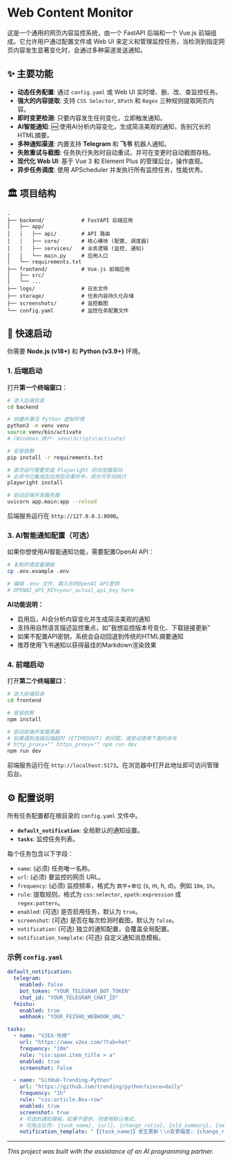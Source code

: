 # Web Content Monitor

这是一个通用的网页内容监控系统，由一个 FastAPI 后端和一个 Vue.js 前端组成。它允许用户通过配置文件或 Web UI 来定义和管理监控任务，当检测到指定网页内容发生显著变化时，会通过多种渠道发送通知。

## ✨ 主要功能

- **动态任务配置**: 通过 `config.yaml` 或 Web UI 实时增、删、改、查监控任务。
- **强大的内容提取**: 支持 `CSS Selector`, `XPath` 和 `Regex` 三种规则提取网页内容。
- **即时变更检测**: 只要内容发生任何变化，立即触发通知。
- **AI智能通知**: 🆕 使用AI分析内容变化，生成简洁美观的通知，告别冗长的HTML摘要。
- **多种通知渠道**: 内置支持 **Telegram** 和 **飞书** 机器人通知。
- **失败重试与截图**: 任务执行失败时自动重试，并可在变更时自动截图存档。
- **现代化 Web UI**: 基于 Vue 3 和 Element Plus 的管理后台，操作直观。
- **异步任务调度**: 使用 APScheduler 并发执行所有监控任务，性能优秀。

## 🏛️ 项目结构

```
.
├── backend/            # FastAPI 后端应用
│   ├── app/
│   │   ├── api/        # API 路由
│   │   ├── core/       # 核心模块 (配置, 调度器)
│   │   ├── services/   # 业务逻辑 (监控, 通知)
│   │   └── main.py     # 应用入口
│   └── requirements.txt
├── frontend/           # Vue.js 前端应用
│   ├── src/
│   └── ...
├── logs/               # 日志文件
├── storage/            # 任务内容持久化存储
├── screenshots/        # 监控截图
└── config.yaml         # 监控任务配置文件
```

## 🚀 快速启动

你需要 **Node.js (v18+)** 和 **Python (v3.9+)** 环境。

### 1. 后端启动

打开**第一个终端窗口**：

```bash
# 进入后端目录
cd backend

# 创建并激活 Python 虚拟环境
python3 -m venv venv
source venv/bin/activate
# (Windows 用户: venv\Scripts\activate)

# 安装依赖
pip install -r requirements.txt

# 首次运行需要安装 Playwright 的浏览器驱动
# 此命令已集成在应用启动事件中，但也可手动执行
playwright install

# 启动后端开发服务器
uvicorn app.main:app --reload
```
后端服务运行在 `http://127.0.0.1:8000`。

### 3. AI智能通知配置（可选）

如果你想使用AI智能通知功能，需要配置OpenAI API：

```bash
# 复制环境变量模板
cp .env.example .env

# 编辑 .env 文件，填入你的OpenAI API密钥
# OPENAI_API_KEY=your_actual_api_key_here
```

**AI功能说明：**
- 启用后，AI会分析内容变化并生成简洁美观的通知
- 支持用自然语言描述监控重点，如"我想监控版本号变化、下载链接更新"
- 如果不配置API密钥，系统会自动回退到传统的HTML摘要通知
- 推荐使用飞书通知以获得最佳的Markdown渲染效果

### 4. 前端启动

打开**第二个终端窗口**：

```bash
# 进入前端目录
cd frontend

# 安装依赖
npm install

# 启动前端开发服务器
# 如果遇到连接后端超时 (ETIMEDOUT) 的问题，请尝试使用下面的命令
# http_proxy="" https_proxy="" npm run dev
npm run dev
```
前端服务运行在 `http://localhost:5173`。在浏览器中打开此地址即可访问管理后台。

## ⚙️ 配置说明

所有任务配置都在根目录的 `config.yaml` 文件中。

- **`default_notification`**: 全局默认的通知设置。
- **`tasks`**: 监控任务列表。

每个任务包含以下字段：
- `name`: (必须) 任务唯一名称。
- `url`: (必须) 要监控的网页 URL。
- `frequency`: (必须) 监控频率，格式为 `数字`+`单位` (s, m, h, d)。例如 `10m`, `1h`。
- `rule`: 提取规则，格式为 `css:selector`, `xpath:expression` 或 `regex:pattern`。
- `enabled`: (可选) 是否启用任务，默认为 `true`。
- `screenshot`: (可选) 是否在每次检测时截图，默认为 `false`。
- `notification`: (可选) 独立的通知配置，会覆盖全局配置。
- `notification_template`: (可选) 自定义通知消息模板。

### 示例 `config.yaml`

```yaml
default_notification:
  telegram:
    enabled: false
    bot_token: "YOUR_TELEGRAM_BOT_TOKEN"
    chat_id: "YOUR_TELEGRAM_CHAT_ID"
  feishu:
    enabled: true
    webhook: "YOUR_FEISHU_WEBHOOK_URL"

tasks:
  - name: "V2EX-热榜"
    url: "https://www.v2ex.com/?tab=hot"
    frequency: "10m"
    rule: "css:span.item_title > a"
    enabled: true
    screenshot: false

  - name: "GitHub-Trending-Python"
    url: "https://github.com/trending/python?since=daily"
    frequency: "1h"
    rule: "css:article.Box-row"
    enabled: true
    screenshot: true
    # 可选的通知模板。如果不提供，则使用默认格式。
    # 可用占位符: {task_name}, {url}, {change_ratio}, {old_summary}, {new_summary}
    notification_template: "【{task_name}】发生更新！\n变更幅度: {change_ratio}\n摘要:\n{new_summary}"

```

---
*This project was built with the assistance of an AI programming partner.* 